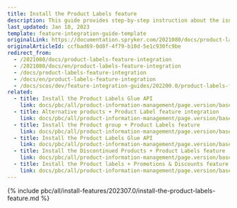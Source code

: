 ```yaml
---
title: Install the Product Labels feature
description: This guide provides step-by-step instruction about the isntallation of the Product Lables feature
last_updated: Jan 10, 2023
template: feature-integration-guide-template
originalLink: https://documentation.spryker.com/2021080/docs/product-labels-feature-integration
originalArticleId: ccfbad69-0d8f-4f79-b10d-5e1c930fc9be
redirect_from:
  - /2021080/docs/product-labels-feature-integration
  - /2021080/docs/en/product-labels-feature-integration
  - /docs/product-labels-feature-integration
  - /docs/en/product-labels-feature-integration
  - /docs/scos/dev/feature-integration-guides/202200.0/product-labels-feature-integration.html
related:
  - title: Install the Product Labels Glue API
    link: docs/pbc/all/product-information-management/page.version/base-shop/install-and-upgrade/install-glue-api/install-the-product-labels-glue-api.html
  - title: Alternative products + Product Label feature integration
    link: docs/pbc/all/product-information-management/page.version/base-shop/install-and-upgrade/install-features/install-the-alternative-products-product-labels-feature.html
  - title: Install the Product group + Product Labels feature
    link: docs/pbc/all/product-information-management/page.version/base-shop/install-and-upgrade/install-features/install-the-product-group-product-labels-feature.html
  - title: Install the Product Labels Glue API
    link: docs/pbc/all/product-information-management/page.version/base-shop/install-and-upgrade/install-glue-api/install-the-product-labels-glue-api.html
  - title: Install the Discontinued Products + Product Labels feature
    link: docs/pbc/all/product-information-management/page.version/base-shop/install-and-upgrade/install-features/install-the-discontinued-products-product-labels-feature.html
  - title: Install the Product labels + Promotions & Discounts feature
    link: docs/pbc/all/product-information-management/page.version/base-shop/install-and-upgrade/install-features/install-the-product-labels-promotions-and-discounts-feature.html
---
```


{% include pbc/all/install-features/202307.0/install-the-product-labels-feature.md %} <!-- To edit, see /_includes/pbc/all/install-features/202307.0/install-the-product-labels-feature.md -->
